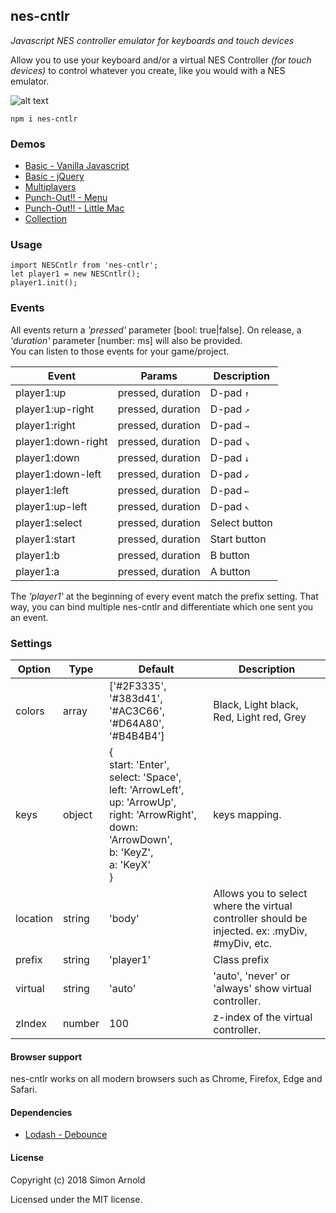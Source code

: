 nes-cntlr
-------
_Javascript NES controller emulator for keyboards and touch devices_

Allow you to use your keyboard and/or a virtual NES Controller _(for touch devices)_ to control whatever you create, like you would with a NES emulator.

![alt text](https://i.imgur.com/WhsJLAk.png "NES Controller")

`npm i nes-cntlr`

### Demos
- [Basic - Vanilla Javascript](https://codepen.io/sarnold/pen/BGzrrV)
- [Basic - jQuery](https://codepen.io/sarnold/pen/RqRMvx)
- [Multiplayers](https://codepen.io/sarnold/pen/MzeVdW?)
- [Punch-Out!! - Menu](https://codepen.io/smnarnold/full/zYPmrBw)
- [Punch-Out!! - Little Mac](https://codepen.io/smnarnold/full/qBVKEYe)
- [Collection](https://codepen.io/collection/nvmVVg/)


### Usage

```
import NESCntlr from 'nes-cntlr';
let player1 = new NESCntlr();
player1.init();
```

### Events

All events return a _'pressed'_ parameter [bool: true|false]. On release, a _'duration'_ parameter [number: ms] will also be provided. <br>You can listen to those events for your game/project.

Event | Params | Description
----- | ------ | -----------
player1:up | pressed, duration | D-pad <kbd>↑</kbd>
player1:up-right | pressed, duration | D-pad <kbd>↗</kbd>
player1:right | pressed, duration | D-pad <kbd>→</kbd>
player1:down-right | pressed, duration | D-pad <kbd>↘</kbd>
player1:down | pressed, duration | D-pad <kbd>↓</kbd>
player1:down-left | pressed, duration | D-pad <kbd>↙</kbd>
player1:left | pressed, duration | D-pad <kbd>←</kbd>
player1:up-left | pressed, duration | D-pad <kbd>↖</kbd>
player1:select | pressed, duration | Select button
player1:start | pressed, duration | Start button
player1:b | pressed, duration | B button
player1:a | pressed, duration | A button

The _'player1'_ at the beginning of every event match the prefix setting. That way, you can bind multiple nes-cntlr and differentiate which one sent you an event. 

### Settings

Option | Type | Default | Description
------ | ---- | ------- | -----------
colors | array | ['#2F3335', '#383d41', '#AC3C66', '#D64A80', '#B4B4B4'] | Black, Light black, Red, Light red, Grey
keys | object | {<br />start: 'Enter',<br /> select: 'Space', <br />left: 'ArrowLeft', <br />up: 'ArrowUp', right: 'ArrowRight', <br />down: 'ArrowDown', <br />b: 'KeyZ', <br />a: 'KeyX'<br />} | keys mapping.
location | string | 'body' | Allows you to select where the virtual controller should be injected. ex: .myDiv, #myDiv, etc.
prefix | string | 'player1' | Class prefix
virtual | string | 'auto' | 'auto', 'never' or 'always' show virtual controller.
zIndex | number | 100 | z-index of the virtual controller.

#### Browser support

nes-cntlr works on all modern browsers such as Chrome, Firefox, Edge and Safari.

#### Dependencies

 - [Lodash - Debounce](https://lodash.com/docs/4.17.15#debounce)

#### License

Copyright (c) 2018 Simon Arnold

Licensed under the MIT license.
